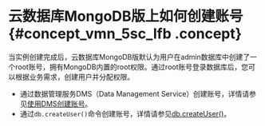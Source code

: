 # 云数据库MongoDB版上如何创建账号 {#concept_vmn_5sc_lfb .concept}

当实例创建完成后，云数据库MongoDB版默认为用户在admin数据库中创建了一个root账号，拥有MongoDB内置的root权限。通过root账号登录数据库后，您可以根据业务需求，创建用户并分配权限。

-   通过数据管理服务DMS（Data Management Service）创建账号，详情请参见[使用DMS创建账号](../../../../intl.zh-CN/用户指南/账号管理/使用DMS管理MongoDB数据库用户.md#)。
-   通过`db.createUser()`命令创建账号，详情请参见[db.createUser\(\)](https://docs.mongodb.com/manual/reference/method/db.createUser/index.html)。

